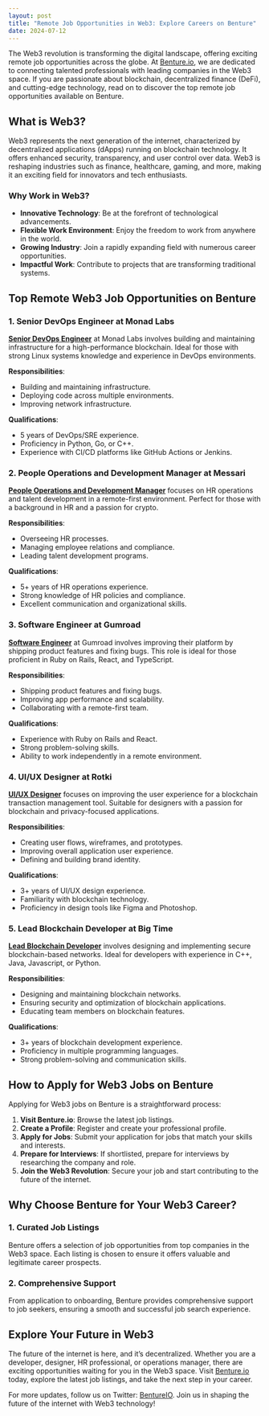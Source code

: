 ```yaml
---
layout: post
title: "Remote Job Opportunities in Web3: Explore Careers on Benture"
date: 2024-07-12
---
```


The Web3 revolution is transforming the digital landscape, offering exciting remote job opportunities across the globe. At [Benture.io](https://benture.io), we are dedicated to connecting talented professionals with leading companies in the Web3 space. If you are passionate about blockchain, decentralized finance (DeFi), and cutting-edge technology, read on to discover the top remote job opportunities available on Benture.

## What is Web3?

Web3 represents the next generation of the internet, characterized by decentralized applications (dApps) running on blockchain technology. It offers enhanced security, transparency, and user control over data. Web3 is reshaping industries such as finance, healthcare, gaming, and more, making it an exciting field for innovators and tech enthusiasts.

### Why Work in Web3?

- **Innovative Technology**: Be at the forefront of technological advancements.
- **Flexible Work Environment**: Enjoy the freedom to work from anywhere in the world.
- **Growing Industry**: Join a rapidly expanding field with numerous career opportunities.
- **Impactful Work**: Contribute to projects that are transforming traditional systems.

## Top Remote Web3 Job Opportunities on Benture

### 1. **Senior DevOps Engineer at Monad Labs**

**[Senior DevOps Engineer](https://benture.io/job/senior-devops-engineer-at-monad)** at Monad Labs involves building and maintaining infrastructure for a high-performance blockchain. Ideal for those with strong Linux systems knowledge and experience in DevOps environments.

**Responsibilities**:
- Building and maintaining infrastructure.
- Deploying code across multiple environments.
- Improving network infrastructure.

**Qualifications**:
- 5 years of DevOps/SRE experience.
- Proficiency in Python, Go, or C++.
- Experience with CI/CD platforms like GitHub Actions or Jenkins.

### 2. **People Operations and Development Manager at Messari**

**[People Operations and Development Manager](https://benture.io/job/people-operations-and-development-manager-at-messari)** focuses on HR operations and talent development in a remote-first environment. Perfect for those with a background in HR and a passion for crypto.

**Responsibilities**:
- Overseeing HR processes.
- Managing employee relations and compliance.
- Leading talent development programs.

**Qualifications**:
- 5+ years of HR operations experience.
- Strong knowledge of HR policies and compliance.
- Excellent communication and organizational skills.

### 3. **Software Engineer at Gumroad**

**[Software Engineer](https://benture.io/job/software-engineer-at-gumroad)** at Gumroad involves improving their platform by shipping product features and fixing bugs. This role is ideal for those proficient in Ruby on Rails, React, and TypeScript.

**Responsibilities**:
- Shipping product features and fixing bugs.
- Improving app performance and scalability.
- Collaborating with a remote-first team.

**Qualifications**:
- Experience with Ruby on Rails and React.
- Strong problem-solving skills.
- Ability to work independently in a remote environment.

### 4. **UI/UX Designer at Rotki**

**[UI/UX Designer](https://benture.io/job/ui-ux-designer-at-rotki)** focuses on improving the user experience for a blockchain transaction management tool. Suitable for designers with a passion for blockchain and privacy-focused applications.

**Responsibilities**:
- Creating user flows, wireframes, and prototypes.
- Improving overall application user experience.
- Defining and building brand identity.

**Qualifications**:
- 3+ years of UI/UX design experience.
- Familiarity with blockchain technology.
- Proficiency in design tools like Figma and Photoshop.

### 5. **Lead Blockchain Developer at Big Time**

**[Lead Blockchain Developer](https://benture.io/job/lead-blockchain-developer-at-big-time)** involves designing and implementing secure blockchain-based networks. Ideal for developers with experience in C++, Java, Javascript, or Python.

**Responsibilities**:
- Designing and maintaining blockchain networks.
- Ensuring security and optimization of blockchain applications.
- Educating team members on blockchain features.

**Qualifications**:
- 3+ years of blockchain development experience.
- Proficiency in multiple programming languages.
- Strong problem-solving and communication skills.

## How to Apply for Web3 Jobs on Benture

Applying for Web3 jobs on Benture is a straightforward process:

1. **Visit Benture.io**: Browse the latest job listings.
2. **Create a Profile**: Register and create your professional profile.
3. **Apply for Jobs**: Submit your application for jobs that match your skills and interests.
4. **Prepare for Interviews**: If shortlisted, prepare for interviews by researching the company and role.
5. **Join the Web3 Revolution**: Secure your job and start contributing to the future of the internet.

## Why Choose Benture for Your Web3 Career?

### 1. **Curated Job Listings**

Benture offers a selection of job opportunities from top companies in the Web3 space. Each listing is chosen to ensure it offers valuable and legitimate career prospects.

### 2. **Comprehensive Support**

From application to onboarding, Benture provides comprehensive support to job seekers, ensuring a smooth and successful job search experience.

## Explore Your Future in Web3

The future of the internet is here, and it’s decentralized. Whether you are a developer, designer, HR professional, or operations manager, there are exciting opportunities waiting for you in the Web3 space. Visit [Benture.io](https://benture.io) today, explore the latest job listings, and take the next step in your career.

For more updates, follow us on Twitter: [BentureIO](https://twitter.com/BentureIO). Join us in shaping the future of the internet with Web3 technology!
